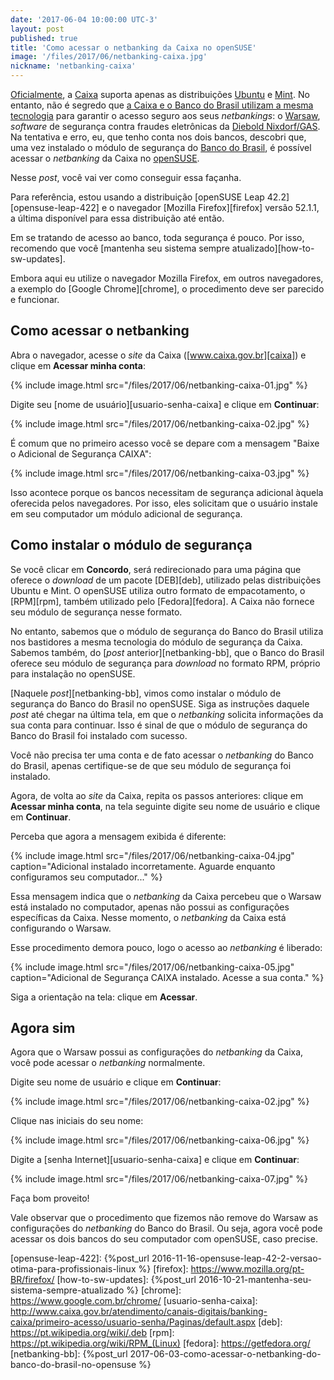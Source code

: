 ```yaml
---
date: '2017-06-04 10:00:00 UTC-3'
layout: post
published: true
title: 'Como acessar o netbanking da Caixa no openSUSE'
image: '/files/2017/06/netbanking-caixa.jpg'
nickname: 'netbanking-caixa'
---
```


[Oficialmente][caixa-faq-netbanking], a [Caixa][caixa] suporta apenas as distribuições [Ubuntu][ubuntu] e [Mint][mint]. No entanto, não é segredo que [a Caixa e o Banco do Brasil utilizam a mesma tecnologia][diagnostico-warsaw] para garantir o acesso seguro aos seus *netbankings*: o [Warsaw][warsaw], *software* de segurança contra fraudes eletrônicas da [Diebold Nixdorf/GAS][dieboldnixdorf-gas]. Na tentativa e erro, eu, que tenho conta nos dois bancos, descobri que, uma vez instalado o módulo de segurança do [Banco do Brasil][bb], é possível acessar o *netbanking* da Caixa no [openSUSE][opensuse].

Nesse *post*, você vai ver como conseguir essa façanha.

Para referência, estou usando a distribuição [openSUSE Leap 42.2][opensuse-leap-422] e o navegador [Mozilla Firefox][firefox] versão 52.1.1, a última disponível para essa distribuição até então.

Em se tratando de acesso ao banco, toda segurança é pouco. Por isso, recomendo que você [mantenha seu sistema sempre atualizado][how-to-sw-updates].

Embora aqui eu utilize o navegador Mozilla Firefox, em outros navegadores, a exemplo do [Google Chrome][chrome], o procedimento deve ser parecido e funcionar.

## Como acessar o netbanking

Abra o navegador, acesse o *site* da Caixa ([www.caixa.gov.br][caixa]) e clique em **Acessar minha conta**:

{% include image.html src="/files/2017/06/netbanking-caixa-01.jpg" %}

Digite seu [nome de usuário][usuario-senha-caixa] e clique em **Continuar**:

{% include image.html src="/files/2017/06/netbanking-caixa-02.jpg" %}

É comum que no primeiro acesso você se depare com a mensagem "Baixe o Adicional de Segurança CAIXA":

{% include image.html src="/files/2017/06/netbanking-caixa-03.jpg" %}

Isso acontece porque os bancos necessitam de segurança adicional àquela oferecida pelos navegadores. Por isso, eles solicitam que o usuário instale em seu computador um módulo adicional de segurança.

## Como instalar o módulo de segurança

Se você clicar em **Concordo**, será redirecionado para uma página que oferece o *download* de um pacote [DEB][deb], utilizado pelas distribuições Ubuntu e Mint. O openSUSE utiliza outro formato de empacotamento, o [RPM][rpm], também utilizado pelo [Fedora][fedora]. A Caixa não fornece seu módulo de segurança nesse formato.

No entanto, sabemos que o módulo de segurança do Banco do Brasil utiliza nos bastidores a mesma tecnologia do módulo de segurança da Caixa. Sabemos também, do [*post* anterior][netbanking-bb], que o Banco do Brasil oferece seu módulo de segurança para *download* no formato RPM, próprio para instalação no openSUSE.

[Naquele *post*][netbanking-bb], vimos como instalar o módulo de segurança do Banco do Brasil no openSUSE. Siga as instruções daquele *post* até chegar na última tela, em que o *netbanking* solicita informações da sua conta para continuar. Isso é sinal de que o módulo de segurança do Banco do Brasil foi instalado com sucesso.

Você não precisa ter uma conta e de fato acessar o *netbanking* do Banco do Brasil, apenas certifique-se de que seu módulo de segurança foi instalado.

Agora, de volta ao *site* da Caixa, repita os passos anteriores: clique em **Acessar minha conta**, na tela seguinte digite seu nome de usuário e clique em **Continuar**.

Perceba que agora a mensagem exibida é diferente:

{% include image.html src="/files/2017/06/netbanking-caixa-04.jpg" caption="Adicional instalado incorretamente. Aguarde enquanto configuramos seu computador..." %}

Essa mensagem indica que o *netbanking* da Caixa percebeu que o Warsaw está instalado no computador, apenas não possui as configurações específicas da Caixa. Nesse momento, o *netbanking* da Caixa está configurando o Warsaw.

Esse procedimento demora pouco, logo o acesso ao *netbanking* é liberado:

{% include image.html src="/files/2017/06/netbanking-caixa-05.jpg" caption="Adicional de Segurança CAIXA instalado. Acesse a sua conta." %}

Siga a orientação na tela: clique em **Acessar**.

## Agora sim

Agora que o Warsaw possui as configurações do *netbanking* da Caixa, você pode acessar o *netbanking* normalmente.

Digite seu nome de usuário e clique em **Continuar**:

{% include image.html src="/files/2017/06/netbanking-caixa-02.jpg" %}

Clique nas iniciais do seu nome:

{% include image.html src="/files/2017/06/netbanking-caixa-06.jpg" %}

Digite a [senha Internet][usuario-senha-caixa] e clique em **Continuar**:

{% include image.html src="/files/2017/06/netbanking-caixa-07.jpg" %}

Faça bom proveito!

Vale observar que o procedimento que fizemos não remove do Warsaw as configurações do *netbanking* do Banco do Brasil. Ou seja, agora você pode acessar os dois bancos do seu computador com openSUSE, caso precise.

[caixa-faq-netbanking]: http://www.caixa.gov.br/atendimento/internet-banking/perguntas-frequentes/Paginas/default.aspx
[caixa]:                http://www.caixa.gov.br/
[ubuntu]:               https://www.ubuntu.com/
[mint]:                 https://linuxmint.com/
[diagnostico-warsaw]:   http://www.dieboldnixdorf.com.br/warsaw
[warsaw]:               http://www.dieboldnixdorf.com.br/gas-antifraude
[dieboldnixdorf-gas]:   http://www.dieboldnixdorf.com.br/
[bb]:                   http://www.bb.com.br/
[opensuse]:             https://www.opensuse.org/
[opensuse-leap-422]:    {%post_url 2016-11-16-opensuse-leap-42-2-versao-otima-para-profissionais-linux %}
[firefox]:              https://www.mozilla.org/pt-BR/firefox/
[how-to-sw-updates]:    {%post_url 2016-10-21-mantenha-seu-sistema-sempre-atualizado %}
[chrome]:               https://www.google.com.br/chrome/
[usuario-senha-caixa]:  http://www.caixa.gov.br/atendimento/canais-digitais/banking-caixa/primeiro-acesso/usuario-senha/Paginas/default.aspx
[deb]:                  https://pt.wikipedia.org/wiki/.deb
[rpm]:                  https://pt.wikipedia.org/wiki/RPM_(Linux)
[fedora]:               https://getfedora.org/
[netbanking-bb]:        {%post_url 2017-06-03-como-acessar-o-netbanking-do-banco-do-brasil-no-opensuse %}

